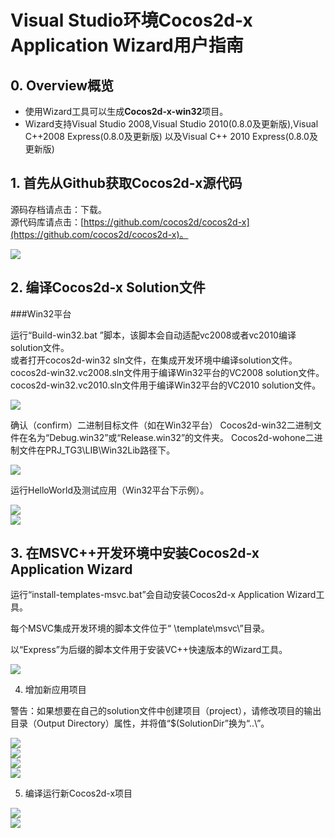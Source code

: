 # Visual Studio环境Cocos2d-x Application Wizard用户指南

## 0. Overview概览

- 使用Wizard工具可以生成**Cocos2d-x-win32**项目。
- Wizard支持Visual Studio 2008,Visual Studio 2010(0.8.0及更新版),Visual C++2008 Express(0.8.0及更新版) 以及Visual C++ 2010 Express(0.8.0及更新版)

## 1. 首先从Github获取Cocos2d-x源代码
源码存档请点击：下载。   
源代码库请点击：[https://github.com/cocos2d/cocos2d-x](https://github.com/cocos2d/cocos2d-x)。

![](./res/cc_repository.PNG)

## 2. 编译Cocos2d-x Solution文件
###Win32平台

运行“Build-win32.bat ”脚本，该脚本会自动适配vc2008或者vc2010编译solution文件。       
或者打开cocos2d-win32 sln文件，在集成开发环境中编译solution文件。     
cocos2d-win32.vc2008.sln文件用于编译Win32平台的VC2008 solution文件。    
cocos2d-win32.vc2010.sln文件用于编译Win32平台的VC2010 solution文件。

![](./res/cc_build_solution.PNG)

确认（confirm）二进制目标文件（如在Win32平台）
Cocos2d-win32二进制文件在名为“Debug.win32”或“Release.win32”的文件夹。
Cocos2d-wohone二进制文件在PRJ_TG3\LIB\Win32Lib路径下。

![](./res/cc_build_folder.PNG)

运行HelloWorld及测试应用（Win32平台下示例）。

![](./res/cc_helloworld_win32.PNG)     
![](./res/cc_tests_win32.PNG) 

## 3. 在MSVC++开发环境中安装Cocos2d-x Application Wizard

运行“install-templates-msvc.bat”会自动安装Cocos2d-x Application Wizard工具。

每个MSVC集成开发环境的脚本文件位于“ \template\msvc\”目录。

以“Express”为后缀的脚本文件用于安装VC++快速版本的Wizard工具。

![](./res/cc_setup_js.PNG)

4. 增加新应用项目

警告：如果想要在自己的solution文件中创建项目（project），请修改项目的输出目录（Output Directory）属性，并将值“$(SolutionDir”换为“..\”。

![](./res/cc_add_new_project.PNG)    
![](./res/cc_new_project_location.PNG)     
![](./res/cc_new_project_feature.PNG)    
![](./res/cc_new_project_source.PNG)    

5. 编译运行新Cocos2d-x项目

![](./res/cc_new_project_binary.PNG)     
![](./res/cc_new_project_run.PNG) 


